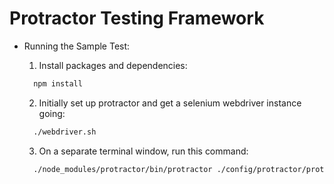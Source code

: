 # Protractor Testing Framework

- Running the Sample Test:

    1. Install packages and dependencies:
    ```bash
      npm install
    ```
    2. Initially set up protractor and get a selenium webdriver instance going:
    ```bash
      ./webdriver.sh
    ```
    3. On a separate terminal window, run this command:
    ```bash
      ./node_modules/protractor/bin/protractor ./config/protractor/protractor.config.js --baseUrl=https://angularjs.org
    ```
